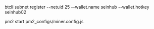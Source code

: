 btcli subnet register --netuid 25 --wallet.name seinhub --wallet.hotkey seinhub02

pm2 start pm2_configs/miner.config.js

